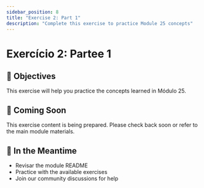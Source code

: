 ```yaml
---
sidebar_position: 8
title: "Exercise 2: Part 1"
description: "Complete this exercise to practice Module 25 concepts"
---
```


# Exercício 2: Partee 1

## 🎯 Objectives

This exercise will help you practice the concepts learned in Módulo 25.

## 📝 Coming Soon

This exercise content is being prepared. Please check back soon or refer to the main module materials.

## 🚀 In the Meantime

- Revisar the module README
- Practice with the available exercises
- Join our community discussions for help
